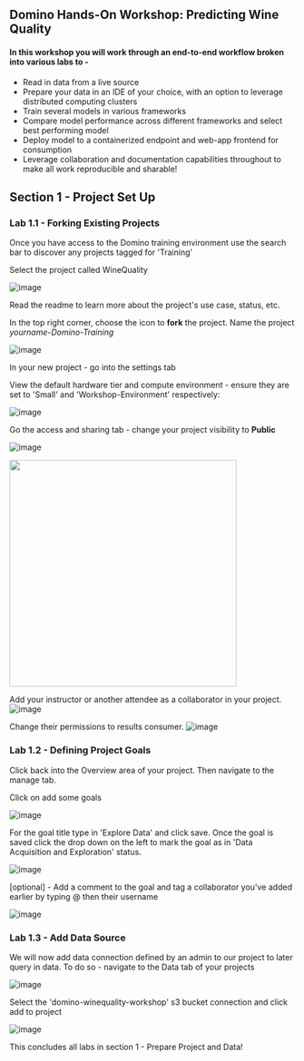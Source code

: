 ## Domino Hands-On Workshop: Predicting Wine Quality

#### In this workshop you will work through an end-to-end workflow broken into various labs to -

* Read in data from a live source
* Prepare your data in an IDE of your choice, with an option to leverage distributed computing clusters
* Train several models in various frameworks
* Compare model performance across different frameworks and select best performing model
* Deploy model to a containerized endpoint and web-app frontend for consumption
* Leverage collaboration and documentation capabilities throughout to make all work reproducible and sharable!


## Section 1 - Project Set Up

### Lab 1.1 - Forking Existing Projects
Once you have access to the Domino training environment use the search bar to discover any projects tagged for 'Training'

Select the project called WineQuality

![image](raw/latest/readme_images/Search.png)

Read the readme to learn more about the project's use case, status, etc.

In the top right corner, choose the icon to **fork** the project. Name the project *yourname-Domino-Training*

![image](raw/latest/readme_images/Fork.png)

In your new project - go into the settings tab

View the default hardware tier and compute environment - ensure they are set to 'Small' and 'Workshop-Environment' respectively:

![image](raw/latest/readme_images/ProjectSettings.png)

Go the access and sharing tab - change your project visibility to **Public**

![image](raw/latest/readme_images/ProjectVisibility.png)

<img src = raw/latest/readme_images/ProjectVisibility.png width="400">

Add your instructor or another attendee as a collaborator in your project. 
![image](raw/latest/readme_images/AddCollaborator.png)

Change their permissions to results consumer.
![image](raw/latest/readme_images/ResultsConsumer.png)

### Lab 1.2 - Defining Project Goals

Click back into the Overview area of your project. Then navigate to the manage tab.

Click on add some goals

![image](raw/latest/readme_images/AddProjectGoals.png)

For the goal title type in 'Explore Data' and click save. Once the goal is saved click the drop down on the left to mark the goal as in 'Data Acquisition and Exploration' status.


![image](raw/latest/readme_images/Goal1status.png)

[optional] - Add a comment to the goal and tag a collaborator you've added earlier by typing @ then their username

![image](raw/latest/readme_images/Goal1comment.png)

### Lab 1.3 - Add Data Source

We will now add data connection defined by an admin to our project to later query in data. To do so - navigate to the Data tab of your projects

![image](raw/latest/readme_images/AddDataSource.png)

Select the 'domino-winequality-workshop' s3 bucket connection and click add to project

![image](raw/latest/readme_images/AddS3.png)


This concludes all labs in section 1 - Prepare Project and Data! 